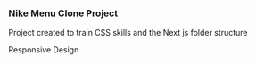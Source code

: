 ### Nike Menu Clone Project

Project created to train CSS skills and the Next js folder structure

Responsive Design
